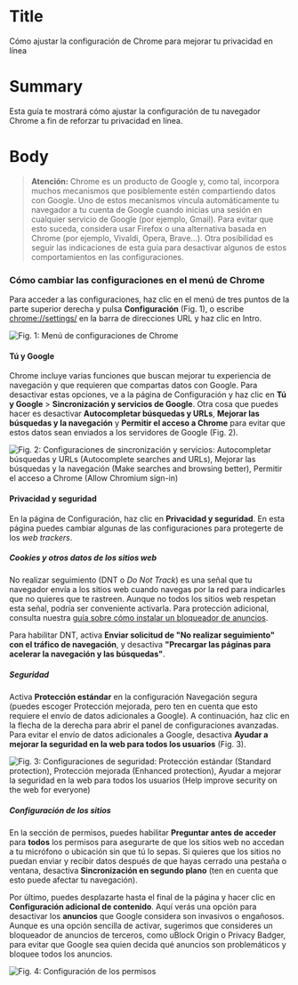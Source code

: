 # Title #
Cómo ajustar la configuración de Chrome para mejorar tu privacidad en línea

# Summary #
Esta guía te mostrará cómo ajustar la configuración de tu navegador Chrome a fin de reforzar tu privacidad en línea.


# Body #

> **Atención:** Chrome es un producto de Google y, como tal, incorpora muchos mecanismos que posiblemente estén compartiendo datos con Google. Uno de estos mecanismos vincula automáticamente tu navegador a tu cuenta de Google cuando inicias una sesión en cualquier servicio de Google (por ejemplo, Gmail). Para evitar que esto suceda, considera usar Firefox o una alternativa basada en Chrome (por ejemplo, Vivaldi, Opera, Brave...). Otra posibilidad es seguir las indicaciones de esta guía para desactivar algunos de estos comportamientos en las configuraciones.

### Cómo cambiar las configuraciones en el menú de Chrome ###
Para acceder a las configuraciones, haz clic en el menú de tres puntos de la parte superior derecha y pulsa **Configuración** (Fig. 1), o escribe <chrome://settings/> en la barra de direcciones URL y haz clic en Intro.

![Fig. 1: Menú de configuraciones de Chrome](../../../images/Chrome/settings-menu.png?raw=true)

#### Tú y Google ####

Chrome incluye varias funciones que buscan mejorar tu experiencia de navegación y que requieren que compartas datos con Google. Para desactivar estas opciones, ve a la página de Configuración y haz clic en **Tú y Google** > **Sincronización y servicios de Google**. Otra cosa que puedes hacer es desactivar **Autocompletar búsquedas y URLs**, **Mejorar las búsquedas y la navegación** y **Permitir el acceso a Chrome** para evitar que estos datos sean enviados a los servidores de Google (Fig. 2).

![Fig. 2: Configuraciones de sincronización y servicios: Autocompletar búsquedas y URLs (*Autocomplete searches and URLs*), Mejorar las búsquedas y la navegación (*Make searches and browsing better*), Permitir el acceso a Chrome (*Allow Chromium sign-in*) 
](../../../images/Chrome/settings-sync.png?raw=true)

#### Privacidad y seguridad ####
En la página de Configuración, haz clic en **Privacidad y seguridad**. En esta página puedes cambiar algunas de las configuraciones para protegerte de los *web trackers*.

##### Cookies y otros datos de los sitios web #####
No realizar seguimiento (DNT o *Do Not Track*) es una señal que tu navegador envía a los sitios web cuando navegas por la red para indicarles que no quieres que te rastreen. Aunque no todos los sitios web respetan esta señal, podría ser conveniente activarla. Para protección adicional, consulta nuestra [guía sobre cómo instalar un bloqueador de anuncios](chrome-ublock-origin.md). 

Para habilitar DNT, activa **Enviar solicitud de "No realizar seguimiento" con el tráfico de navegación**, y desactiva **"Precargar las páginas para acelerar la navegación y las búsquedas"**.

##### Seguridad #####
Activa **Protección estándar** en la configuración Navegación segura (puedes escoger Protección mejorada, pero ten en cuenta que esto requiere el envío de datos adicionales a Google). A continuación, haz clic en la flecha de la derecha para abrir el panel de configuraciones avanzadas. Para evitar el envío de datos adicionales a Google, desactiva **Ayudar a mejorar la seguridad en la web para todos los usuarios** (Fig. 3). 

![Fig. 3: Configuraciones de seguridad: Protección estándar (*Standard protection*), Protección mejorada (*Enhanced protection*), Ayudar a mejorar la seguridad en la web para todos los usuarios (*Help improve security on the web for everyone*)](../../../images/Chrome/settings-security.png?raw=true)

##### Configuración de los sitios #####
En la sección de permisos, puedes habilitar **Preguntar antes de acceder** para **todos** los permisos para asegurarte de que los sitios web no accedan a tu micrófono o ubicación sin que tú lo sepas. Si quieres que los sitios no puedan enviar y recibir datos después de que hayas cerrado una pestaña o ventana, desactiva **Sincronización en segundo plano** (ten en cuenta que esto puede afectar tu navegación). 

Por último, puedes desplazarte hasta el final de la página y hacer clic en **Configuración adicional de contenido**. Aquí verás una opción para desactivar los **anuncios** que Google considera son invasivos o engañosos. Aunque es una opción sencilla de activar, sugerimos que consideres un bloqueador de anuncios de terceros, como uBlock Origin o Privacy Badger, para evitar que Google sea quien decida qué anuncios son problemáticos y bloquee todos los anuncios.

![Fig. 4: Configuración de los permisos](../../../images/Chrome/settings-permissions.png?raw=true)
